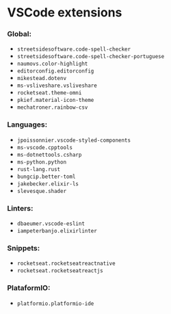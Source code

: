# VSCode extensions

### Global:
- `streetsidesoftware.code-spell-checker`
- `streetsidesoftware.code-spell-checker-portuguese`
- `naumovs.color-highlight`
- `editorconfig.editorconfig`
- `mikestead.dotenv`
- `ms-vsliveshare.vsliveshare`
- `rocketseat.theme-omni`
- `pkief.material-icon-theme`
- `mechatroner.rainbow-csv`

### Languages:
- `jpoissonnier.vscode-styled-components`
- `ms-vscode.cpptools`
- `ms-dotnettools.csharp`
- `ms-python.python`
- `rust-lang.rust`
- `bungcip.better-toml`
- `jakebecker.elixir-ls`
- `slevesque.shader`


### Linters:
- `dbaeumer.vscode-eslint`
- `iampeterbanjo.elixirlinter`

### Snippets:
- `rocketseat.rocketseatreactnative`
- `rocketseat.rocketseatreactjs`

### PlataformIO:
- `platformio.platformio-ide`
